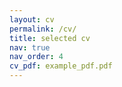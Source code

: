 ```yaml
---
layout: cv
permalink: /cv/
title: selected cv
nav: true
nav_order: 4
cv_pdf: example_pdf.pdf
---
```

